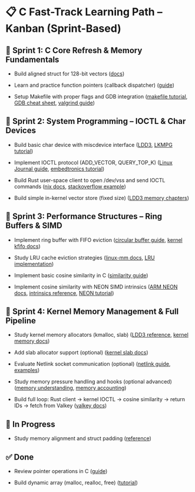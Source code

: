 # 📋 C Fast-Track Learning Path – Kanban (Sprint-Based)

## 📅 Sprint 1: C Core Refresh & Memory Fundamentals

- Build aligned struct for 128-bit vectors ([docs](https://www.kernel.org/doc/html/latest/core-api/unlocked-mm.html))

- Learn and practice function pointers (callback dispatcher) ([guide](https://www.geeksforgeeks.org/function-pointer-in-c/))

- Setup Makefile with proper flags and GDB integration ([makefile tutorial](https://makefiletutorial.com/), [GDB cheat sheet](https://darkdust.net/files/GDB%20Cheat%20Sheet.pdf), [valgrind guide](https://valgrind.org/docs/manual/quick-start.html))

## 📅 Sprint 2: System Programming – IOCTL & Char Devices

- Build basic char device with miscdevice interface ([LDD3](https://lwn.net/Kernel/LDD3/), [LKMPG tutorial](https://tldp.org/LDP/lkmpg/2.6/html/x569.html))

- Implement IOCTL protocol (ADD_VECTOR, QUERY_TOP_K) ([Linux Journal guide](https://www.linuxjournal.com/article/7353), [embedtronics tutorial](https://embetronicx.com/tutorials/linux/device-drivers/ioctl-linux-driver-tutorial/))

- Build Rust user-space client to open /dev/vss and send IOCTL commands ([nix docs](https://docs.rs/nix/latest/nix/ioctl/index.html), [stackoverflow example](https://stackoverflow.com/questions/59490039/how-to-use-ioctl-in-rust))

- Build simple in-kernel vector store (fixed size) ([LDD3 memory chapters](https://lwn.net/Kernel/LDD3/))

## 📅 Sprint 3: Performance Structures – Ring Buffers & SIMD

- Implement ring buffer with FIFO eviction ([circular buffer guide](https://www.embedded.com/c-language-techniques-for-circular-buffers/), [kernel kfifo docs](https://www.kernel.org/doc/html/latest/core-api/kfifo.html))

- Study LRU cache eviction strategies ([linux-mm docs](https://linux-mm.org/PageReplacementAlgorithms), [LRU implementation](https://gist.github.com/marcosfelt/7974411))

- Implement basic cosine similarity in C ([similarity guide](https://www.geeksforgeeks.org/program-find-similarity-two-strings/))

- Implement cosine similarity with NEON SIMD intrinsics ([ARM NEON docs](https://developer.arm.com/documentation/den0018/d/), [intrinsics reference](https://developer.arm.com/architectures/instruction-sets/simd-isas/neon/intrinsics), [NEON tutorial](https://community.arm.com/arm-community-blogs/b/architectures-and-processors-blog/posts/neon-vectorization-tutorial-part-1))

## 📅 Sprint 4: Kernel Memory Management & Full Pipeline

- Study kernel memory allocators (kmalloc, slab) ([LDD3 reference](https://lwn.net/Kernel/LDD3/), [kernel memory docs](https://www.kernel.org/doc/html/latest/core-api/kmem.html))

- Add slab allocator support (optional) ([kernel slab docs](https://www.kernel.org/doc/html/latest/core-api/kmem.html))

- Evaluate Netlink socket communication (optional) ([netlink guide](https://people.kernel.org/steev/netlink-sockets), [examples](https://github.com/skx/netlink-examples))

- Study memory pressure handling and hooks (optional advanced) ([memory understanding](https://www.kernel.org/doc/gorman/html/understand/understand006.html), [memory accounting](https://docs.kernel.org/accounting/memory.html))

- Build full loop: Rust client → kernel IOCTL → cosine similarity → return IDs → fetch from Valkey ([valkey docs](https://valkey.io/docs/reference/client-libraries/))

## 🚧 In Progress

- Study memory alignment and struct padding ([reference](https://www.geeksforgeeks.org/data-structure-alignment-in-c/))

## ✅ Done

- Review pointer operations in C ([guide](https://beej.us/guide/bgc/html/split/pointers.html))

- Build dynamic array (malloc, realloc, free) ([tutorial](https://www.learn-c.org/en/Dynamic_memory))

